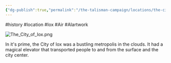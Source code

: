 ```yaml
---
{"dg-publish":true,"permalink":"/the-talisman-campaign/locations/the-city-of-iox/"}
---
```


#history #location #Iox #Air #AIartwork 

![The_City_of_Iox.png](/img/user/The%20Talisman%20Campaign/The_City_of_Iox.png)

In it's prime, the City of Iox was a bustling metropolis in the clouds. It had a magical elevator that transported people to and from the surface and the city center. 